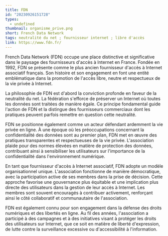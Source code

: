 ```yaml
---
title: FDN
id: "20230926151728"
types:
  - undefined
thumbnail: organisme_prive.png
short: French Data Network
tags: neutralité du net ; fournisseur internet ; libre d'accès
link: https://www.fdn.fr/
---
```


French Data Network (FDN) occupe une place distinctive et significative dans le paysage des fournisseurs d'accès à Internet en France. Fondée en 1992, FDN se présente comme le plus ancien fournisseur d'accès à Internet associatif français. Son histoire et son engagement en font une entité emblématique dans la promotion de l'accès libre, neutre et respectueux de la vie privée à Internet.

La philosophie de FDN est d'abord la conviction profonde en faveur de la neutralité du net. La fédération s'efforce de préserver un Internet où toutes les données sont traitées de manière égale. Ce principe fondamental guide l'action de FDN et la distingue des fournisseurs commerciaux dont les pratiques peuvent parfois remettre en question cette neutralité.

FDN se positionne également comme un acteur défendant ardemment la vie privée en ligne. À une époque où les préoccupations concernant la confidentialité des données sont au premier plan, FDN met en œuvre des pratiques transparentes et respectueuses de la vie privée. L'association plaide pour des normes élevées en matière de protection des données, contribuant ainsi à sensibiliser les utilisateurs sur l'importance de la confidentialité dans l'environnement numérique.

En tant que fournisseur d'accès à Internet associatif, FDN adopte un modèle organisationnel unique. L'association fonctionne de manière démocratique, avec la participation active de ses membres dans la prise de décision. Cette approche favorise une gouvernance plus équitable et une implication plus directe des utilisateurs dans la gestion de leur accès à Internet. Les membres sont souvent encouragés à contribuer activement, renforçant ainsi le côté collaboratif et communautaire de l'association.

FDN est également connu pour son engagement dans la défense des droits numériques et des libertés en ligne. Au fil des années, l'association a participé à des campagnes et à des initiatives visant à protéger les droits des utilisateurs sur Internet, que ce soit en matière de liberté d'expression, de lutte contre la surveillance excessive ou d'accessibilité à l'information.
